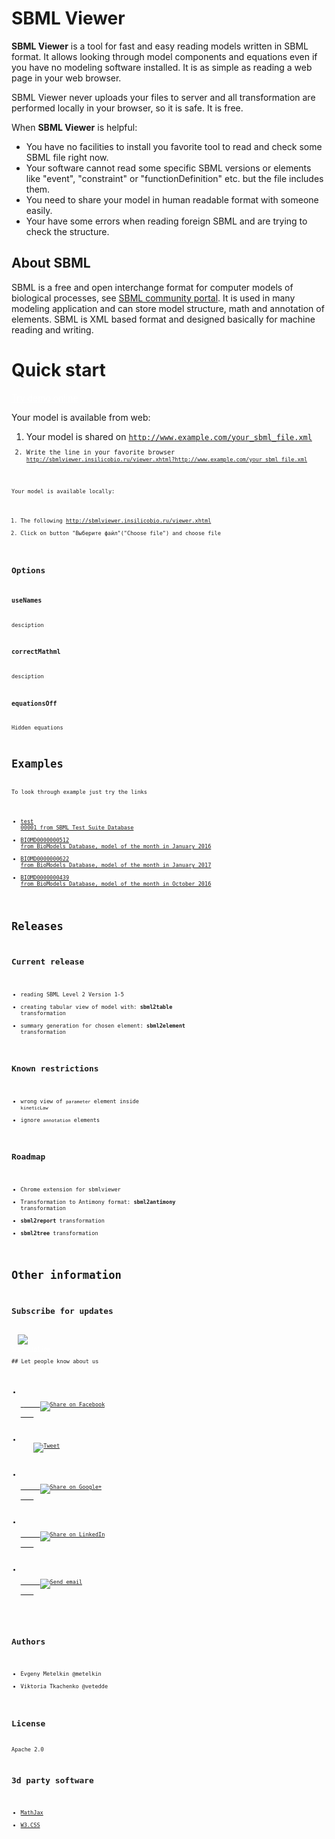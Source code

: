 <script>
var dist = "dist/170418 online_0.2.0_beta/";
</script>
<div style="display:none;">
<div id="fb-root"></div>
<script>(function(d, s, id) {
  var js, fjs = d.getElementsByTagName(s)[0];
  if (d.getElementById(id)) return;
  js = d.createElement(s); js.id = id;
  js.src = "//connect.facebook.net/ru_RU/sdk.js#xfbml=1&version=v2.8";
  fjs.parentNode.insertBefore(js, fjs);
}(document, 'script', 'facebook-jssdk'));</script>

<div class="fb-share-button" data-href="http://sbmlviewer.insilicobio.ru/" data-layout="button_count" data-size="large" data-mobile-iframe="false"><a class="fb-xfbml-parse-ignore" target="_blank" href="https://www.facebook.com/sharer/sharer.php?u=http%3A%2F%2Fsbmlviewer.insilicobio.ru%2F&amp;src=sdkpreparse">Share</a></div>

<a href="https://twitter.com/share" class="twitter-share-button" data-size="large" data-show-count="false">Tweet</a><script async src="http://platform.twitter.com/widgets.js" charset="utf-8"></script>

<div class="g-plus" data-action="share" data-annotation="bubble"></div><script src="https://apis.google.com/js/platform.js" async defer></script>

<div class="share42init"></div>
<script type="text/javascript" src="/js/share42.js"></script>
<script type="text/javascript" src="http://sbmlviewer.insilicobio.ru/assets/js/script.js"></script>

</div>

# SBML Viewer
**SBML Viewer** is a tool for fast and easy reading models written in SBML format. It allows looking through model components and equations even if you have no modeling software installed. It is as simple as reading a web page in your web browser.

SBML Viewer never uploads your files to server and all transformation are performed locally in your browser, so it is safe. It is free. 

When **SBML Viewer** is helpful:

* You have no facilities to install you favorite tool to read and check some SBML file right now.
* Your software cannot read some specific SBML versions or elements like "event", "constraint" or "functionDefinition" etc. but the file includes them.
* You need to share your model in human readable format with someone easily.
* Your have some errors when reading foreign SBML and are trying to check the structure.

## About SBML
SBML is a free and open interchange format for computer models of biological processes, see [SBML community portal](http://sbml.org/). It is used in many modeling application and can store model structure, math and annotation of elements. SBML is XML based format and designed basically for machine reading and writing.

# Quick start 

<div class="w3-btn w3-card-2 w3-green w3-circle"><a href="" id="tryDemoLink" style="color:white">Try demo online</a></div>

Your model is available from web:

1. Your model is shared on <code>http://www.example.com/your_sbml_file.xml<code>
2. Write the line in your favorite browser <code>http://sbmlviewer.insilicobio.ru/viewer.xhtml?http://www.example.com/your_sbml_file.xml<code>

Your model is available locally:
1. The following http://sbmlviewer.insilicobio.ru/viewer.xhtml
1. Click on button "Выберите файл"("Choose file") and choose file

## Options
### useNames
desciption
### correctMathml
desciption
### equationsOff
Hidden equations








# Examples
To look through example just try the links
* [test 00001 from SBML Test Suite Database](http://sbmlviewer.insilicobio.ru/viewer.xhtml?http://sbmlviewer.insilicobio.ru/cases/00001-sbml-l2v5.xml)
* [BIOMD0000000512 from BioModels Database, model of the month in January 2016](http://sbmlviewer.insilicobio.ru/viewer.xhtml?http://sbmlviewer.insilicobio.ru/cases/BIOMD0000000512.xml)
* [BIOMD0000000622 from BioModels Database, model of the month in January 2017](http://sbmlviewer.insilicobio.ru/viewer.xhtml?http://sbmlviewer.insilicobio.ru/cases/BIOMD0000000622.xml)
* [BIOMD0000000439 from BioModels Database, model of the month in October 2016](http://sbmlviewer.insilicobio.ru/viewer.xhtml?http://sbmlviewer.insilicobio.ru/cases/BIOMD0000000439.xml)

# Releases

## Current release

- reading SBML Level 2 Version 1-5
- creating tabular view of model with: **sbml2table** transformation
- summary generation for chosen element: **sbml2element** transformation

## Known restrictions
- wrong view of <code>parameter</code> element inside <code>kineticLaw</code>
- ignore <code>annotation</code> elements

## Roadmap

- Chrome extension for sbmlviewer
- Transformation to Antimony format: **sbml2antimony** transformation
- **sbml2report** transformation
- **sbml2tree** transformation

# Other information

## Subscribe for updates
<div class="w3-button w3-large w3-round w3-green" style="color:white">
  <img src="http://sbmlviewer.insilicobio.ru/assets/img/subscrip.png">
<a style="color:white" href="http://eepurl.com/cxCiu5">Subscription</a>
</div>
## Let people know about us

<ul class="share-buttons">
  <li>
    <a href="https://www.facebook.com/sharer/sharer.php?u=http://sbmlviewer.insilicobio.ru" title="Share on Facebook" target="_blank">
      <img alt="Share on Facebook" src="http://sbmlviewer.insilicobio.ru/assets/img/social/Facebook.svg">
    </a>
  </li>
  <li>
    <a href="https://twitter.com/intent/tweet?ref_src=twsrc%5Etfw&text=The collection of transformation from SBML files into human readable formats&url=http://sbmlviewer.insilicobio.ru" target="_blank" title="Tweet"><img alt="Tweet" src="http://sbmlviewer.insilicobio.ru/assets/img/social/Twitter.svg"></a>
  </li>
  <li>
    <a href="https://plus.google.com/share?url=http://sbmlviewer.insilicobio.ru" target="_blank" title="Share on Google+">
      <img alt="Share on Google+" src="http://sbmlviewer.insilicobio.ru/assets/img/social/Google+.svg">
    </a>
  </li>
  <li>
    <a href="http://www.linkedin.com/shareArticle?mini=true&url=http://sbmlviewer.insilicobio.ru&title=SbmlViewer&summary=The collection of transformation from SBML files into human readable formats&source=http://sbmlviewer.insilicobio.ru" target="_blank" title="Share on LinkedIn">
      <img alt="Share on LinkedIn" src="http://sbmlviewer.insilicobio.ru/assets/img/social/LinkedIn.svg">
    </a>
  </li>
  <li>
    <a href="mailto:?subject=SbmlViewer&body=The collection of transformation from SBML files into human readable formats http://sbmlviewer.insilicobio.ru" target="_blank" title="Send email">
      <img alt="Send email" src="http://sbmlviewer.insilicobio.ru/assets/img/social/Email.svg">
    </a>
  </li>
</ul>

## Authors

- Evgeny Metelkin @metelkin
- Viktoria Tkachenko @vetedde

## License
Apache 2.0

## 3d party software

- [MathJax](https://www.mathjax.org)
- [W3.CSS](http://www.w3schools.com/w3css/) 
